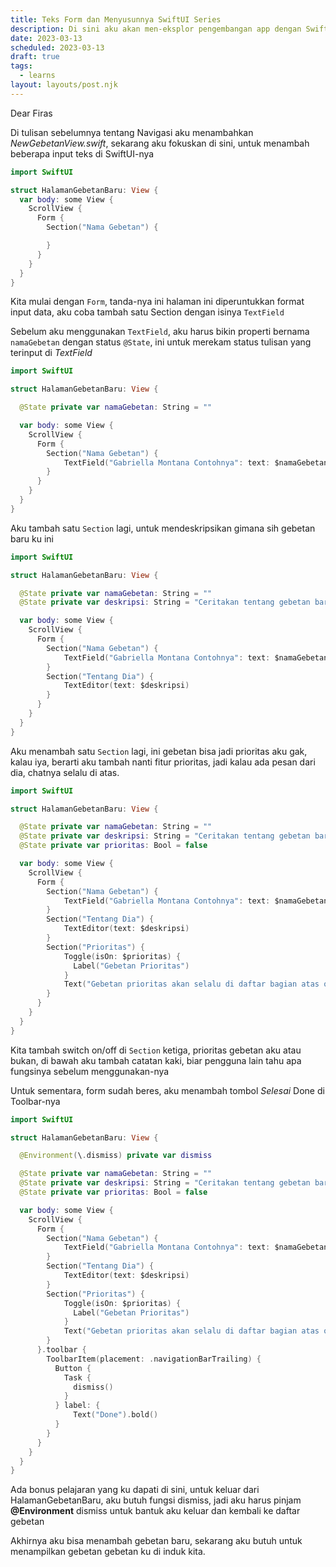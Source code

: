 ```yaml
---
title: Teks Form dan Menyusunnya SwiftUI Series
description: Di sini aku akan men-eksplor pengembangan app dengan SwiftUI
date: 2023-03-13
scheduled: 2023-03-13
draft: true
tags:
  - learns
layout: layouts/post.njk
---
```


Dear Firas

Di tulisan sebelumnya tentang Navigasi aku menambahkan *NewGebetanView.swift*, sekarang aku fokuskan di sini, untuk menambah beberapa input teks di SwiftUI-nya

```swift
import SwiftUI

struct HalamanGebetanBaru: View {
  var body: some View {
    ScrollView {
      Form {
        Section("Nama Gebetan") {

        }
      }
    }
  }
}
```

Kita mulai dengan `Form`, tanda-nya ini halaman ini diperuntukkan format input data, aku coba tambah satu Section dengan isinya `TextField`

Sebelum aku menggunakan `TextField`, aku harus bikin properti bernama `namaGebetan` dengan status `@State`, ini untuk merekam status tulisan yang terinput di *TextField*

```swift
import SwiftUI

struct HalamanGebetanBaru: View {

  @State private var namaGebetan: String = ""

  var body: some View {
    ScrollView {
      Form {
        Section("Nama Gebetan") {
            TextField("Gabriella Montana Contohnya": text: $namaGebetan)
        }
      }
    }
  }
}
```

Aku tambah satu `Section` lagi, untuk mendeskripsikan gimana sih gebetan baru ku ini

```swift
import SwiftUI

struct HalamanGebetanBaru: View {

  @State private var namaGebetan: String = ""
  @State private var deskripsi: String = "Ceritakan tentang gebetan baru kamu.."

  var body: some View {
    ScrollView {
      Form {
        Section("Nama Gebetan") {
            TextField("Gabriella Montana Contohnya": text: $namaGebetan)
        }
        Section("Tentang Dia") {
            TextEditor(text: $deskripsi)
        }
      }
    }
  }
}
```

Aku menambah satu `Section` lagi, ini gebetan bisa jadi prioritas aku gak, kalau iya, berarti aku tambah nanti fitur prioritas, jadi kalau ada pesan dari dia, chatnya selalu di atas.


```swift
import SwiftUI

struct HalamanGebetanBaru: View {

  @State private var namaGebetan: String = ""
  @State private var deskripsi: String = "Ceritakan tentang gebetan baru kamu.."
  @State private var prioritas: Bool = false

  var body: some View {
    ScrollView {
      Form {
        Section("Nama Gebetan") {
            TextField("Gabriella Montana Contohnya": text: $namaGebetan)
        }
        Section("Tentang Dia") {
            TextEditor(text: $deskripsi)
        }
        Section("Prioritas") {
            Toggle(isOn: $prioritas) {
              Label("Gebetan Prioritas")
            }
            Text("Gebetan prioritas akan selalu di daftar bagian atas obrolan")
        }
      }
    }
  }
}
```

Kita tambah switch on/off di `Section` ketiga, prioritas gebetan aku atau bukan, di bawah aku tambah catatan kaki, biar pengguna lain tahu apa fungsinya sebelum menggunakan-nya

Untuk sementara, form sudah beres, aku menambah tombol *Selesai* Done di Toolbar-nya

```swift
import SwiftUI

struct HalamanGebetanBaru: View {

  @Environment(\.dismiss) private var dismiss

  @State private var namaGebetan: String = ""
  @State private var deskripsi: String = "Ceritakan tentang gebetan baru kamu.."
  @State private var prioritas: Bool = false

  var body: some View {
    ScrollView {
      Form {
        Section("Nama Gebetan") {
            TextField("Gabriella Montana Contohnya": text: $namaGebetan)
        }
        Section("Tentang Dia") {
            TextEditor(text: $deskripsi)
        }
        Section("Prioritas") {
            Toggle(isOn: $prioritas) {
              Label("Gebetan Prioritas")
            }
            Text("Gebetan prioritas akan selalu di daftar bagian atas obrolan")
        }
      }.toolbar {
        ToolbarItem(placement: .navigationBarTrailing) {
          Button {
            Task {
              dismiss()
            }
          } label: {
              Text("Done").bold()
          }
        }
      }
    }
  }
}
```

Ada bonus pelajaran yang ku dapati di sini, untuk keluar dari HalamanGebetanBaru, aku butuh fungsi dismiss, jadi aku harus pinjam **@Environment** dismiss untuk bantuk aku keluar dan kembali ke daftar gebetan

Akhirnya aku bisa menambah gebetan baru, sekarang aku butuh untuk menampilkan gebetan gebetan ku di induk kita.